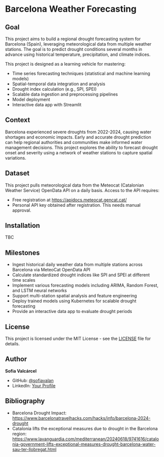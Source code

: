 # Barcelona Weather Forecasting

## Goal

This project aims to build a regional drought forecasting system for Barcelona (Spain), leveraging meteorological data from multiple weather stations. The goal is to predict drought conditions several months in advance using historical temperature, precipitation, and climate indices.

This project is designed as a learning vehicle for mastering:

* Time series forecasting techniques (statistical and machine learning models)
* Spatial-temporal data integration and analysis
* Drought index calculation (e.g., SPI, SPEI)
* Scalable data ingestion and preprocessing pipelines
* Model deployment
* Interactive data app with Streamlit

## Context

Barcelona experienced severe droughts from 2022-2024, causing water shortages and economic impacts. Early and accurate drought prediction can help regional authorities and communities make informed water management decisions. This project explores the ability to forecast drought onset and severity using a network of weather stations to capture spatial variations.

## Dataset
This project pulls meteorological data from the Meteocat (Catalonian Weather Service) OpenData API on a daily basis. Access to the API requires:

* Free registration at https://apidocs.meteocat.gencat.cat/
* Personal API key obtained after registration. This needs manual approval.

## Installation
TBC

## Milestones

* Ingest historical daily weather data from multiple stations across Barcelona via MeteoCat OpenData API
* Calculate standardized drought indices like SPI and SPEI at different time scales
* Implement various forecasting models including ARIMA, Random Forest, and LSTM neural networks
* Support multi-station spatial analysis and feature engineering
* Deploy trained models using Kubernetes for scalable drought forecasting
* Provide an interactive data app to evaluate drought periods

## License

This project is licensed under the MIT License - see the [LICENSE](LICENSE) file for details.

## Author

**Sofia Valcárcel**
- GitHub: [@sofiavalan](https://github.com/sofiavalan)
- LinkedIn: [Your Profile](https://www.linkedin.com/in/sofia-valcarcel/)

## Bibliography
* Barcelona Drought Impact: https://www.barcelonatravelhacks.com/hacks/info/barcelona-2024-drought
* Catalonia lifts the exceptional measures due to drought in the Barcelona region: https://www.lavanguardia.com/mediterranean/20240618/9741616/catalonia-government-lifts-exceptional-measures-drought-barcelona-water-sau-ter-llobregat.html
